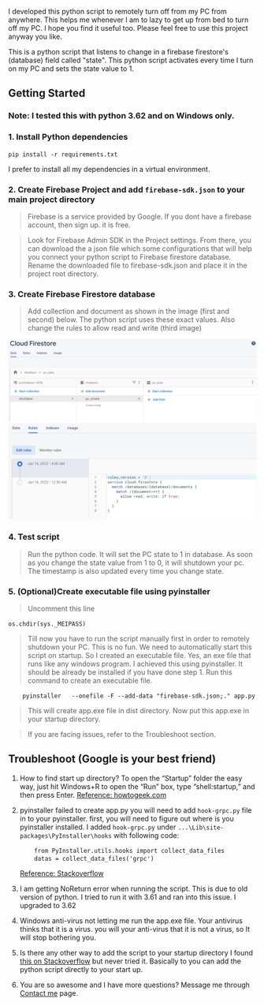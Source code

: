 I developed this python script to remotely turn off from my PC from anywhere. This helps me whenever I am to lazy to get up from bed to turn off my PC. I hope you find it useful too. Please feel free to use this project anyway you like.

This is a python script that listens to change in a firebase firestore's (database) field called "state". This python script activates every time I turn on my PC and sets the state value to 1.

## Getting Started

### Note: I tested this with python 3.62 and on Windows only.

### 1. Install Python dependencies

    pip install -r requirements.txt

I prefer to install all my dependencies in a virtual environment.

### 2. Create Firebase Project and add `firebase-sdk.json` to your main project directory

> Firebase is a service provided by Google. If you dont have a firebase account, then sign up. it is free.

> Look for Firebase Admin SDK in the Project settings. From there, you can download the a json file which some configurations that will help you connect your python script to Firebase firestore database. Rename the downloaded file to firebase-sdk.json and place it in the project root directory.

### 3. Create Firebase Firestore database

> Add collection and document as shown in the image (first and second) below. The python script uses these exact values. Also change the rules to allow read and write (third image)

![pc_state](images/image1.PNG)
![rules](images/image3.PNG)

### 4. Test script

> Run the python code. It will set the PC state to 1 in database. As soon as you change the state value from 1 to 0, it will shutdown your pc. The timestamp is also updated every time you change state.

### 5. (Optional)Create executable file using pyinstaller

> Uncomment this line

    os.chdir(sys._MEIPASS)

> Till now you have to run the script manually first in order to remotely shutdown your PC. This is no fun. We need to automatically start this script on startup. So I created an executable file. Yes, an exe file that runs like any windows program. I achieved this using pyinstaller. It should be already be installed if you have done step 1. Run this command to create an executable file.

        pyinstaller   --onefile -F --add-data "firebase-sdk.json;." app.py

> This will create app.exe file in dist directory. Now put this app.exe in your startup directory.

> If you are facing issues, refer to the Troubleshoot section.

## Troubleshoot (Google is your best friend)

1. How to find start up directory?
   To open the “Startup” folder the easy way, just hit Windows+R to open the “Run” box, type “shell:startup,” and then press Enter.
   [Reference: howtogeek.com](https://www.howtogeek.com/208224/how-to-add-programs-files-and-folders-to-system-startup-in-windows-8.1/#:~:text=To%20open%20the%20%E2%80%9CStartup%E2%80%9D%20folder%20the%20easy%20way%2C%20just,to%20the%20%E2%80%9CStartup%E2%80%9D%20folder.)

2. pyinstaller failed to create app.py
   you will need to add `hook-grpc.py` file in to your pyinstaller. first, you will need to figure out where is you pyinstaller installed. I added `hook-grpc.py` under `...\Lib\site-packages\PyInstaller\hooks` with following code:

   ```
       from PyInstaller.utils.hooks import collect_data_files
       datas = collect_data_files('grpc')

   ```

   [Reference: Stackoverflow](https://stackoverflow.com/questions/51745571/exception-in-grpc-when-trying-to-execute-google-cloud-api?rq=1)

3. I am getting NoReturn error when running the script.
   This is due to old version of python. I tried to run it with 3.61 and ran into this issue. I upgraded to 3.62

4. Windows anti-virus not letting me run the app.exe file.
   Your antivirus thinks that it is a virus. you will your anti-virus that it is not a virus, so It will stop bothering you.

5. Is there any other way to add the script to your startup directory
   I found [this on Stackoverflow](https://stackoverflow.com/questions/4438020/how-to-start-a-python-file-while-windows-starts) but never tried it. Basically to you can add the python script directly to your start up.

6. You are so awesome and I have more questions?
   Message me through [Contact me](https://shapaplay.com/contact.html) page.
